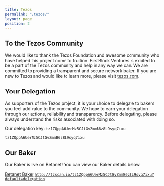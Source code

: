 ```yaml
---
title: Tezos
permalink: "/tezos/"
layout: page
position: 2
---
```


## To the Tezos Community
We would like to thank the Tezos Foundation and awesome community who have helped this project come to fruition. FirstBlock Ventures is excited to be a part of the Tezos community and help in any way we can.  We are committed to providing a transparent and secure network baker.  If you are new to Tezos and would like to learn more, please visit [tezos.com](https://tezos.com).

## Your Delegation
As supporters of the Tezos project, it is your choice to delegate to bakers you feel add value to the community. We hope to earn your delegation through our actions, reliability and transparency. Before delegating, please always understand the risks associated with doing so.

Our delegation key: `tz1ZQppA6UerMz5CJtGvZmmB6z8L9syq7ixu`
```
tz1ZQppA6UerMz5CJtGvZmmB6z8L9syq7ixu
```

## Our Baker
Our Baker is live on Betanet! You can view our Baker details below.

<div class="button-w-code">
	<a href="http://tzscan.io/tz1ZQppA6UerMz5CJtGvZmmB6z8L9syq7ixu?default=delegation" class="button" target="_blank">Betanet Baker</a>
	<code><a href="http://tzscan.io/tz1ZQppA6UerMz5CJtGvZmmB6z8L9syq7ixu?default=delegation"  target="_blank">http://tzscan.io/tz1ZQppA6UerMz5CJtGvZmmB6z8L9syq7ixu?default=delegation</a></code>
</div>

